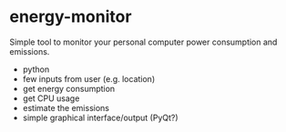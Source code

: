 # energy-monitor
Simple tool to monitor your personal computer power consumption and emissions.

- python
- few inputs from user (e.g. location)
- get energy consumption
- get CPU usage
- estimate the emissions
- simple graphical interface/output (PyQt?)

